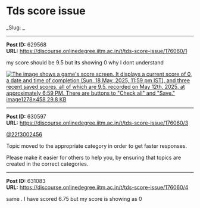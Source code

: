 # Tds score issue
_Slug: _

---
**Post ID:** 629568  
**URL:** https://discourse.onlinedegree.iitm.ac.in/t/tds-score-issue/176060/1  

my score should be 9.5 but its showing 0 why I dont understand


[![The image shows a game's score screen.  It displays a current score of 0, a date and time of completion (Sun, 18 May, 2025, 11:59 pm IST), and three recent saved scores, all of which are 9.5, recorded on May 12th, 2025, at approximately 6:59 PM.  There are buttons to "Check all" and "Save."](https://europe1.discourse-cdn.com/flex013/uploads/iitm/optimized/3X/5/1/51640ef8bbf0ccd5b03523adf3a81dab82fa1f90_2_690x247.png)image1278×458 29.8 KB](https://europe1.discourse-cdn.com/flex013/uploads/iitm/original/3X/5/1/51640ef8bbf0ccd5b03523adf3a81dab82fa1f90.png)

---
**Post ID:** 630597  
**URL:** https://discourse.onlinedegree.iitm.ac.in/t/tds-score-issue/176060/3  

[@22f3002456](/u/22f3002456)


Topic moved to the appropriate category in order to get faster responses.


Please make it easier for others to help you, by ensuring that topics are created in the correct categories.

---
**Post ID:** 631083  
**URL:** https://discourse.onlinedegree.iitm.ac.in/t/tds-score-issue/176060/4  

same . I have scored 6.75 but my score is showing as 0

